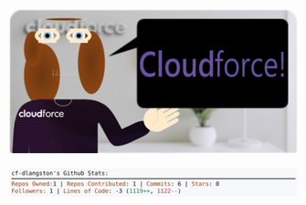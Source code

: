<!-- 
Version 3.0.133
Built Mon Nov 04 2024 05:20:55 GMT+0000 (Coordinated Universal Time)
-->

<h1 align="center">
  <a href="https://github.com/cf-dlangston/cf-dlangston/tree/master/src" title="Click to View Source">
    <picture width="100%" alt="Dylan">
      <source media="(prefers-color-scheme: dark)" srcset="dylan-dark.svg?version=3.0.133">
      <img src="dylan-light.svg?version=3.0.133" alt="Dylan">
    </picture>
  </a>
</h1>

<div align="center">
  <picture width="100%" alt="Profile Info and Stats">
    <source media="(prefers-color-scheme: dark)" srcset="stats-dark.svg?version=3.0.133">
    <img src="stats-light.svg?version=3.0.133" alt="Profile Info and Stats">
  </picture>
</div>

